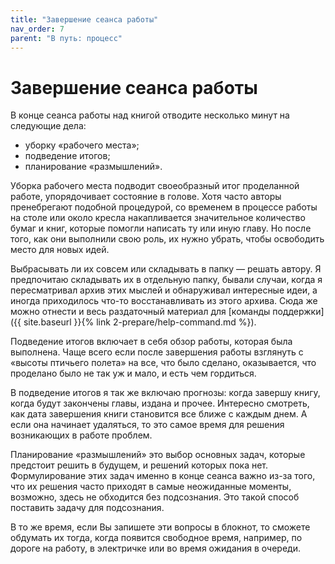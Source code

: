 ```yaml
---
title: "Завершение сеанса работы"
nav_order: 7
parent: "В путь: процесс"
---
```


# Завершение сеанса работы

В конце сеанса работы над книгой отводите несколько минут на следующие
дела:
- уборку «рабочего места»;
- подведение итогов;
- планирование «размышлений».

Уборка рабочего места подводит своеобразный итог проделанной работе,
упорядочивает состояние в голове.  Хотя часто авторы пренебрегают
подобной процедурой, со временем в процессе работы на столе или около
кресла накапливается значительное количество бумаг и книг, которые
помогли написать ту или иную главу.  Но после того, как они выполнили
свою роль, их нужно убрать, чтобы освободить место для новых идей.

Выбрасывать ли их совсем или складывать в папку — решать автору.  Я
предпочитаю складывать их в отдельную папку, бывали случаи, когда я
пересматривал архив этих мыслей и обнаруживал интересные идеи, а
иногда приходилось что-то восстанавливать из этого архива.  Сюда же
можно отнести и весь раздаточный материал для [команды поддержки]({{ site.baseurl }}{% link 2-prepare/help-command.md %}).

Подведение итогов включает в себя обзор работы, которая была
выполнена.  Чаще всего если после завершения работы взглянуть с
«высоты птичьего полета» на все, что было сделано, оказывается, что
проделано было не так уж и мало, и есть чем гордиться.

В подведение итогов я так же включаю прогнозы: когда завершу книгу,
когда будут закончены главы, издана и прочее.  Интересно смотреть, как
дата завершения книги становится все ближе с каждым днем.  А если она
начинает удаляться, то это самое время для решения возникающих в
работе проблем.

Планирование «размышлений» это выбор основных задач, которые предстоит
решить в будущем, и решений которых пока нет.  Формулирование этих
задач именно в конце сеанса важно из-за того, что их решения часто
приходят в самые неожиданные моменты, возможно, здесь не обходится без
подсознания.  Это такой способ поставить задачу для подсознания.

В то же время, если Вы запишете эти вопросы в блокнот, то сможете
обдумать их тогда, когда появится свободное время, например, по дороге
на работу, в электричке или во время ожидания в очереди.
